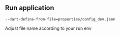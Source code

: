 
## Run application 
```
--dart-define-from-file=properties/config_dev.json
```
Adjust file name according to your run env